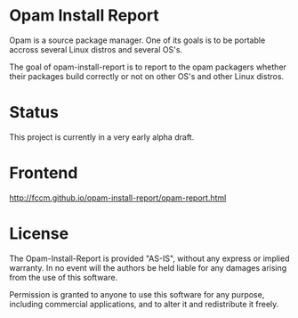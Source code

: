 # Opam Install Report 

Opam is a source package manager.
One of its goals is to be portable accross several Linux distros and
several OS's.

The goal of opam-install-report is to report to the opam packagers whether
their packages build correctly or not on other OS's and other Linux distros.


# Status

This project is currently in a very early alpha draft.


# Frontend

http://fccm.github.io/opam-install-report/opam-report.html


# License

The Opam-Install-Report is provided "AS-IS", without any express or implied
warranty. In no event will the authors be held liable for any damages arising
from the use of this software.

Permission is granted to anyone to use this software for any purpose,
including commercial applications, and to alter it and redistribute it freely.

